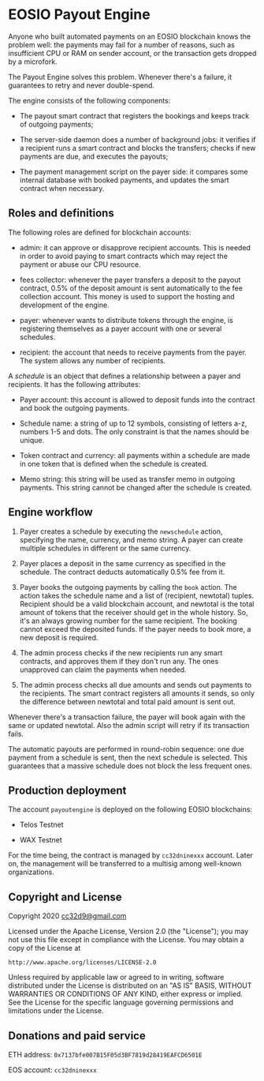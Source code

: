 # EOSIO Payout Engine

Anyone who built automated payments on an EOSIO blockchain knows the
problem well: the payments may fail for a number of reasons, such as
insufficient CPU or RAM on sender account, or the transaction gets
dropped by a microfork.

The Payout Engine solves this problem. Whenever there's a failure, it
guarantees to retry and never double-spend.

The engine consists of the following components:

* The payout smart contract that registers the bookings and keeps
  track of outgoing payments;

* The server-side daemon does a number of background jobs: it verifies
  if a recipient runs a smart contract and blocks the transfers;
  checks if new payments are due, and executes the payouts;

* The payment management script on the payer side: it compares some
  internal database with booked payments, and updates the smart
  contract when necessary.


## Roles and definitions

The following roles are defined for blockchain accounts:

* admin: it can approve or disapprove recipient accounts. This is
  needed in order to avoid paying to smart contracts which may reject
  the payment or abuse our CPU resource.

* fees collector: whenever the payer transfers a deposit to the payout
  contract, 0.5% of the deposit amount is sent automatically to the
  fee collection account. This money is used to support the hosting
  and development of the engine.

* payer: whenever wants to distribute tokens through the engine, is
  registering themselves as a payer account with one or several
  schedules.

* recipient: the account that needs to receive payments from the
  payer. The system allows any number of recipients.


A *schedule* is an object that defines a relationship between a payer
and recipients. It has the following attributes:

* Payer account: this account is allowed to deposit funds into the
  contract and book the outgoing payments.

* Schedule name: a string of up to 12 symbols, consisting of letters
  a-z, numbers 1-5 and dots. The only constraint is that the names
  should be unique.

* Token contract and currency: all payments within a schedule are made
  in one token that is defined when the schedule is created.

* Memo string: this string will be used as transfer memo in outgoing
  payments. This string cannot be changed after the schedule is
  created.


## Engine workflow

1. Payer creates a schedule by executing the `newschedule` action,
specifying the name, currency, and memo string. A payer can create
multiple schedules in different or the same currency.

2. Payer places a deposit in the same currency as specified in the
schedule. The contract deducts automatically 0.5% fee from it.

3. Payer books the outgoing payments by calling the `book` action. The
action takes the schedule name and a list of (recipient, newtotal)
tuples. Recipient should be a valid blockchain account, and newtotal
is the total amount of tokens that the receiver should get in the
whole history. So, it's an always growing number for the same
recipient. The booking cannot exceed the deposited funds. If the payer
needs to book more, a new deposit is required.

4. The admin process checks if the new recipients run any smart
contracts, and approves them if they don't run any. The ones
unapproved can claim the payments when needed.

5. The admin process checks all due amounts and sends out payments to
the recipients. The smart contract registers all amounts it sends, so
only the difference between newtotal and total paid amount is sent
out.

Whenever there's a transaction failure, the payer will book again with
the same or updated newtotal. Also the admin script will retry if its
transaction fails.

The automatic payouts are performed in round-robin sequence: one due
payment from a schedule is sent, then the next schedule is
selected. This guarantees that a massive schedule does not block the
less frequent ones.


## Production deployment

The account `payoutengine` is deployed on the following EOSIO blockchains:

* Telos Testnet

* WAX Testnet


For the time being, the contract is managed by `cc32dninexxx`
account. Later on, the management will be transferred to a multisig
among well-known organizations.



## Copyright and License

Copyright 2020 cc32d9@gmail.com

Licensed under the Apache License, Version 2.0 (the "License");
you may not use this file except in compliance with the License.
You may obtain a copy of the License at

    http://www.apache.org/licenses/LICENSE-2.0

Unless required by applicable law or agreed to in writing, software
distributed under the License is distributed on an "AS IS" BASIS,
WITHOUT WARRANTIES OR CONDITIONS OF ANY KIND, either express or implied.
See the License for the specific language governing permissions and
limitations under the License.


## Donations and paid service

ETH address: `0x7137bfe007B15F05d3BF7819d28419EAFCD6501E`

EOS account: `cc32dninexxx`
